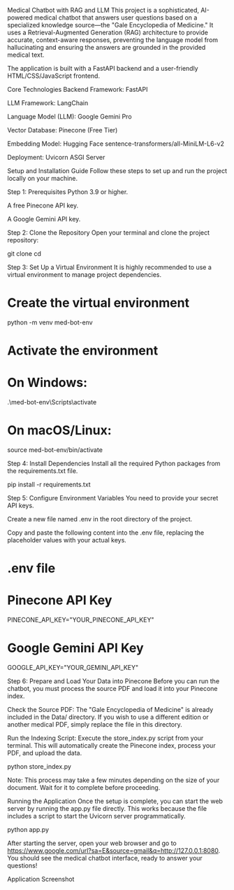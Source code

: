 Medical Chatbot with RAG and LLM
This project is a sophisticated, AI-powered medical chatbot that answers user questions based on a specialized knowledge source—the "Gale Encyclopedia of Medicine." It uses a Retrieval-Augmented Generation (RAG) architecture to provide accurate, context-aware responses, preventing the language model from hallucinating and ensuring the answers are grounded in the provided medical text.

The application is built with a FastAPI backend and a user-friendly HTML/CSS/JavaScript frontend.

Core Technologies
Backend Framework: FastAPI

LLM Framework: LangChain

Language Model (LLM): Google Gemini Pro

Vector Database: Pinecone (Free Tier)

Embedding Model: Hugging Face sentence-transformers/all-MiniLM-L6-v2

Deployment: Uvicorn ASGI Server

Setup and Installation Guide
Follow these steps to set up and run the project locally on your machine.

Step 1: Prerequisites
Python 3.9 or higher.

A free Pinecone API key.

A Google Gemini API key.

Step 2: Clone the Repository
Open your terminal and clone the project repository:

git clone <your-repository-url>
cd <your-repository-name>

Step 3: Set Up a Virtual Environment
It is highly recommended to use a virtual environment to manage project dependencies.

# Create the virtual environment
python -m venv med-bot-env

# Activate the environment
# On Windows:
.\med-bot-env\Scripts\activate
# On macOS/Linux:
source med-bot-env/bin/activate

Step 4: Install Dependencies
Install all the required Python packages from the requirements.txt file.

pip install -r requirements.txt

Step 5: Configure Environment Variables
You need to provide your secret API keys.

Create a new file named .env in the root directory of the project.

Copy and paste the following content into the .env file, replacing the placeholder values with your actual keys.

# .env file

# Pinecone API Key
PINECONE_API_KEY="YOUR_PINECONE_API_KEY"

# Google Gemini API Key
GOOGLE_API_KEY="YOUR_GEMINI_API_KEY"

Step 6: Prepare and Load Your Data into Pinecone
Before you can run the chatbot, you must process the source PDF and load it into your Pinecone index.

Check the Source PDF: The "Gale Encyclopedia of Medicine" is already included in the Data/ directory. If you wish to use a different edition or another medical PDF, simply replace the file in this directory.

Run the Indexing Script: Execute the store_index.py script from your terminal. This will automatically create the Pinecone index, process your PDF, and upload the data.

python store_index.py

Note: This process may take a few minutes depending on the size of your document. Wait for it to complete before proceeding.

Running the Application
Once the setup is complete, you can start the web server by running the app.py file directly. This works because the file includes a script to start the Uvicorn server programmatically.

python app.py

After starting the server, open your web browser and go to https://www.google.com/url?sa=E&source=gmail&q=http://127.0.0.1:8080. You should see the medical chatbot interface, ready to answer your questions!

Application Screenshot
